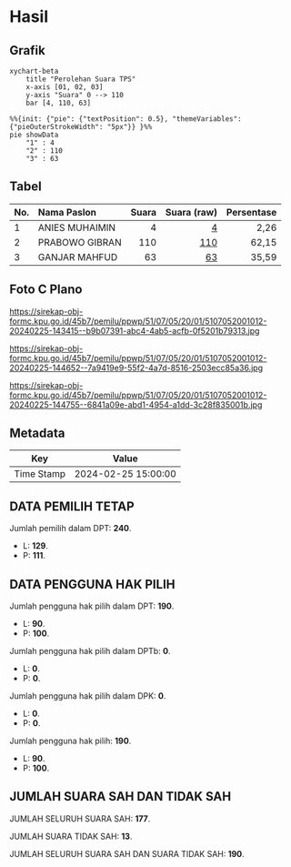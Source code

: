 # Hasil

## Grafik

```mermaid
xychart-beta
    title "Perolehan Suara TPS"
    x-axis [01, 02, 03]
    y-axis "Suara" 0 --> 110
    bar [4, 110, 63]
```

```mermaid
%%{init: {"pie": {"textPosition": 0.5}, "themeVariables": {"pieOuterStrokeWidth": "5px"}} }%%
pie showData
    "1" : 4
    "2" : 110
    "3" : 63
```

## Tabel

| No. | Nama Paslon    | Suara | Suara (raw) | Persentase |
|:--- |:-------------- | -----:| -----------:| ----------:|
| 1   | ANIES MUHAIMIN | 4     | [4][p-1]    | 2,26       |
| 2   | PRABOWO GIBRAN | 110   | [110][p-2]  | 62,15      |
| 3   | GANJAR MAHFUD  | 63    | [63][p-3]   | 35,59      |


[p-1]: https://github.com/gigit-pemilu/pemilu-2024-51-bali/blob/main/pilpres/hitung-suara/sub/51-bali/sub/07-karangasem/sub/05-abang/sub/2001-ababi/sub/012-tps/sub/paslon-1.txt
[p-2]: https://github.com/gigit-pemilu/pemilu-2024-51-bali/blob/main/pilpres/hitung-suara/sub/51-bali/sub/07-karangasem/sub/05-abang/sub/2001-ababi/sub/012-tps/sub/paslon-2.txt
[p-3]: https://github.com/gigit-pemilu/pemilu-2024-51-bali/blob/main/pilpres/hitung-suara/sub/51-bali/sub/07-karangasem/sub/05-abang/sub/2001-ababi/sub/012-tps/sub/paslon-3.txt

## Foto C Plano

https://sirekap-obj-formc.kpu.go.id/45b7/pemilu/ppwp/51/07/05/20/01/5107052001012-20240225-143415--b9b07391-abc4-4ab5-acfb-0f5201b79313.jpg

https://sirekap-obj-formc.kpu.go.id/45b7/pemilu/ppwp/51/07/05/20/01/5107052001012-20240225-144652--7a9419e9-55f2-4a7d-8516-2503ecc85a36.jpg

https://sirekap-obj-formc.kpu.go.id/45b7/pemilu/ppwp/51/07/05/20/01/5107052001012-20240225-144755--6841a09e-abd1-4954-a1dd-3c28f835001b.jpg


## Metadata

| Key        | Value               |
| ---------- | ------------------- |
| Time Stamp | 2024-02-25 15:00:00 |


## DATA PEMILIH TETAP

Jumlah pemilih dalam DPT: **240**.
 * L: **129**.
 * P: **111**.

## DATA PENGGUNA HAK PILIH

Jumlah pengguna hak pilih dalam DPT: **190**.
 * L: **90**.
 * P: **100**.

Jumlah pengguna hak pilih dalam DPTb: **0**.
 * L: **0**.
 * P: **0**.

Jumlah pengguna hak pilih dalam DPK: **0**.
 * L: **0**.
 * P: **0**.

Jumlah pengguna hak pilih: **190**.
 * L: **90**.
 * P: **100**.

## JUMLAH SUARA SAH DAN TIDAK SAH

JUMLAH SELURUH SUARA SAH: **177**.

JUMLAH SUARA TIDAK SAH: **13**.

JUMLAH SELURUH SUARA SAH DAN SUARA TIDAK SAH: **190**.


